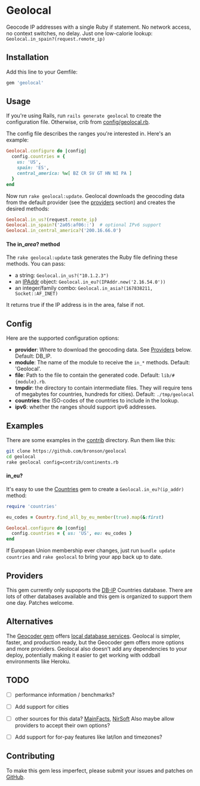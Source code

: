 # Geolocal

Geocode IP addresses with a single Ruby if statement.
No network access, no context switches, no delay.  Just one low-calorie lookup:
`Geolocal.in_spain?(request.remote_ip)`


## Installation

Add this line to your Gemfile:

```ruby
gem 'geolocal'
```


## Usage

If you're using Rails, run `rails generate geolocal` to create the configuration file.
Otherwise, crib from [config/geolocal.rb](https://github.com/bronson/geolocal/tree/master/config/geolocal.rb).

The config file describes the ranges you're interested in.
Here's an example:

```ruby
Geolocal.configure do |config|
  config.countries = {
    us: 'US',
    spain: 'ES',
    central_america: %w[ BZ CR SV GT HN NI PA ]
  }
end
```

Now run `rake geolocal:update`.  Geolocal downloads the geocoding data
from the default provider (see the [providers](#providers) section) and
creates the desired methods:

```ruby
Geolocal.in_us?(request.remote_ip)
Geolocal.in_spain?('2a05:af06::')  # optional IPv6 support
Geolocal.in_central_america?('200.16.66.0')
```

#### The in\_*area*? method

The `rake geolocal:update` task generates the Ruby file defining these methods.  You can pass:
* a string: `Geolocal.in_us?("10.1.2.3")`
* an [IPAddr](http://www.ruby-doc.org/stdlib-2.2.0/libdoc/ipaddr/rdoc/IPAddr.html) object:
  `Geolocal.in_eu?(IPAddr.new('2.16.54.0'))`
* an integer/family combo: `Geolocal.in_asia?(167838211, Socket::AF_INET)`

It returns true if the IP address is in the area, false if not.

## Config

Here are the supported configuration options:

* **provider**: Where to download the geocoding data.  See [Providers](#providers) below.  Default: DB_IP.
* **module**: The name of the module to receive the `in_*` methods.  Default: 'Geolocal'.
* **file**: Path to the file to contain the generated code.  Default: `lib/#{module}.rb`.
* **tmpdir**: the directory to contain intermediate files.  They will require tens of megabytes
  for countries, hundreds for cities).  Default: `./tmp/geolocal`
* **countries**: the ISO-codes of the countries to include in the lookup.
* **ipv6**: whether the ranges should support ipv6 addresses.


## Examples

There are some examples in the [contrib](https://github.com/bronson/geolocal/tree/master/contrib) directory.
Run them like this:

```sh
git clone https://github.com/bronson/geolocal
cd geolocal
rake geolocal config=contrib/continents.rb
```


#### in_eu?

It's easy to use the [Countries](https://github.com/hexorx/countries) gem
to create a `Geolocal.in_eu?(ip_addr)` method:

```ruby
require 'countries'

eu_codes = Country.find_all_by_eu_member(true).map(&:first)

Geolocal.configure do |config|
  config.countries = { us: 'US', eu: eu_codes }
end
```

If European Union membership ever changes, just run `bundle update countries`
and `rake geolocal` to bring your app back up to date.



## Providers

This gem currently only supoports the [DB-IP](https://db-ip.com/about/) Countries database.
There are lots of other databases available and this gem is organized to support them one day.
Patches welcome.


## Alternatives

The [Geocoder gem](https://github.com/alexreisner/geocoder) offers
[local database services](https://github.com/alexreisner/geocoder#ip-address-local-database-services).
Geolocal is simpler, faster, and production ready, but the Geocoder gem offers more options and more providers.
Geolocal also doesn't add any dependencies to your deploy, potentially making it easier to get working with oddball
environments like Heroku.


## TODO

- [ ] performance information / benchmarks?
- [ ] Add support for cities
- [ ] other sources for this data? [MainFacts](http://mainfacts.com/ip-address-space-addresses), [NirSoft](http://www.nirsoft.net/countryip/)
      Also maybe allow providers to accept their own options?
- [ ] Add support for for-pay features like lat/lon and timezones?


## Contributing

To make this gem less imperfect, please submit your issues and patches on
[GitHub](https://github.com/bronson/geolocal/).
